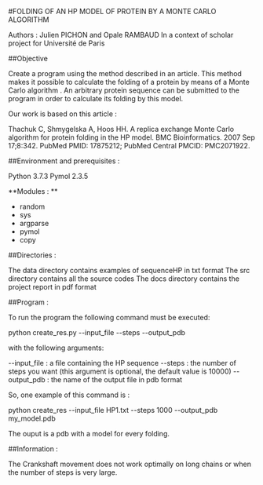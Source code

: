 #FOLDING OF AN HP MODEL OF PROTEIN BY A MONTE CARLO ALGORITHM

Authors : Julien PICHON and Opale RAMBAUD
In a context of scholar project for Université de Paris 

##Objective

Create a program using the method described in an article. 
This method makes it possible to calculate the folding of a protein by means of a Monte Carlo algorithm . 
An arbitrary protein sequence can be submitted to the program in order to calculate its folding by this model.

Our work is based on this article : 

Thachuk C, Shmygelska A, Hoos HH. A replica exchange Monte Carlo algorithm for protein folding in the HP model. 
BMC Bioinformatics. 2007 Sep 17;8:342. PubMed PMID: 17875212; PubMed Central PMCID: PMC2071922.


##Environment and prerequisites : 

Python 3.7.3
Pymol 2.3.5

**Modules : **

- random 
- sys
- argparse
- pymol
- copy

##Directories :


The data directory contains examples of sequenceHP in txt format 
The src directory contains all the source codes 
The docs directory contains the project report in pdf format

##Program :

To run the program the following command must be executed: 

python create_res.py --input_file --steps --output_pdb

with the following arguments:

--input_file : a file containing the HP sequence 
--steps : the number of steps you want (this argument is optional, the default value is 10000)
--output_pdb : the name of the output file in pdb format 

So, one example of this command is : 

python create_res --input_file HP1.txt --steps 1000 --output_pdb my_model.pdb 

The ouput is a pdb with a model for every folding. 



##Information :

The Crankshaft movement does not work optimally on long chains or when the number of steps is very large. 